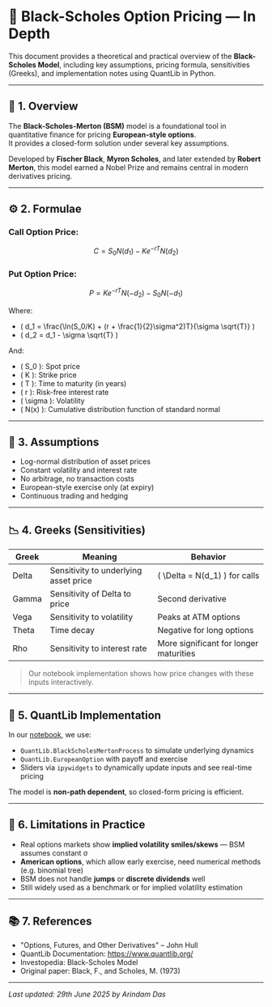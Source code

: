 # 🧠 Black-Scholes Option Pricing — In Depth

This document provides a theoretical and practical overview of the **Black-Scholes Model**, including key assumptions, pricing formula, sensitivities (Greeks), and implementation notes using QuantLib in Python.

---

## 🧾 1. Overview

The **Black-Scholes-Merton (BSM)** model is a foundational tool in quantitative finance for pricing **European-style options**.  
It provides a closed-form solution under several key assumptions.

Developed by **Fischer Black**, **Myron Scholes**, and later extended by **Robert Merton**, this model earned a Nobel Prize and remains central in modern derivatives pricing.

---

## ⚙️ 2. Formulae

### Call Option Price:
$$ C = S_0 N(d_1) - K e^{-rT} N(d_2) $$

### Put Option Price:
$$ P = K e^{-rT} N(-d_2) - S_0 N(-d_1) $$

Where:

- \( d_1 = \frac{\ln(S_0/K) + (r + \frac{1}{2}\sigma^2)T}{\sigma \sqrt{T}} \)
- \( d_2 = d_1 - \sigma \sqrt{T} \)

And:
- \( S_0 \): Spot price
- \( K \): Strike price
- \( T \): Time to maturity (in years)
- \( r \): Risk-free interest rate
- \( \sigma \): Volatility
- \( N(x) \): Cumulative distribution function of standard normal

---

## 🧩 3. Assumptions

- Log-normal distribution of asset prices
- Constant volatility and interest rate
- No arbitrage, no transaction costs
- European-style exercise only (at expiry)
- Continuous trading and hedging

---

## 📉 4. Greeks (Sensitivities)

| Greek | Meaning | Behavior |
|-------|---------|----------|
| Delta | Sensitivity to underlying asset price | \( \Delta = N(d_1) \) for calls |
| Gamma | Sensitivity of Delta to price | Second derivative |
| Vega | Sensitivity to volatility | Peaks at ATM options |
| Theta | Time decay | Negative for long options |
| Rho   | Sensitivity to interest rate | More significant for longer maturities |

> Our notebook implementation shows how price changes with these inputs interactively.

---

## 🧪 5. QuantLib Implementation

In our [notebook](../option_pricing/quantlib_black_scholes.ipynb), we use:

- `QuantLib.BlackScholesMertonProcess` to simulate underlying dynamics
- `QuantLib.EuropeanOption` with payoff and exercise
- Sliders via `ipywidgets` to dynamically update inputs and see real-time pricing

The model is **non-path dependent**, so closed-form pricing is efficient.

---

## 📌 6. Limitations in Practice

- Real options markets show **implied volatility smiles/skews** — BSM assumes constant σ
- **American options**, which allow early exercise, need numerical methods (e.g. binomial tree)
- BSM does not handle **jumps** or **discrete dividends** well
- Still widely used as a benchmark or for implied volatility estimation

---

## 📚 7. References

- "Options, Futures, and Other Derivatives" – John Hull
- QuantLib Documentation: https://www.quantlib.org/
- Investopedia: Black-Scholes Model
- Original paper: Black, F., and Scholes, M. (1973)

---

*Last updated: 29th June 2025 by Arindam Das*

